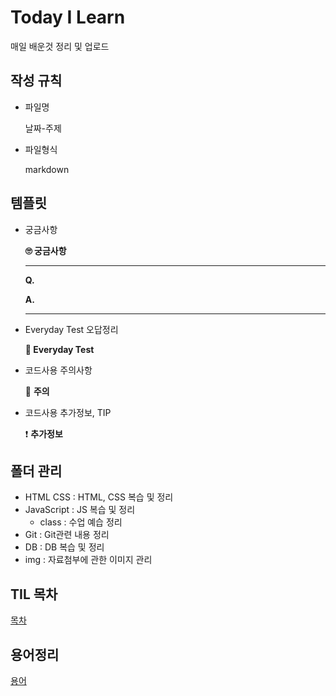 # Today I Learn

매일 배운것 정리 및 업로드



## 작성 규칙

- 파일명

  날짜-주제

- 파일형식

  markdown



## 템플릿

- 궁금사항 

  **🙄 궁금사항**

  ---

  **Q.** 

  **A.** 

  ---

- Everyday Test 오답정리 

  **📝 Everyday Test**

- 코드사용 주의사항

  &#128680; **주의**

- 코드사용 추가정보, TIP

  &#10071; **추가정보**
  
  

## 폴더 관리

- HTML CSS : HTML, CSS  복습 및 정리
- JavaScript : JS 복습 및 정리
  - class : 수업 예습 정리
- Git : Git관련 내용 정리
- DB : DB 복습 및 정리
- img : 자료첨부에 관한 이미지 관리



## TIL 목차

[목차](https://github.com/tinkerbell93/TIL/blob/master/index.md)



## 용어정리

[용어](https://github.com/tinkerbell93/TIL/blob/master/vocabulary.md)